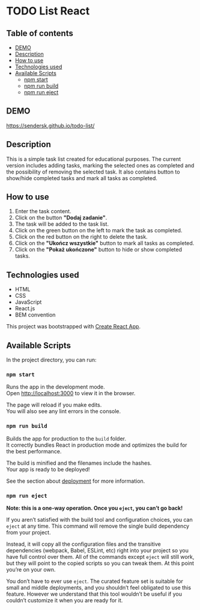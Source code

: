 # TODO List React

## Table of contents

- [DEMO](#demo)
- [Description](#description)
- [How to use](#how-to-use) 
- [Technologies used](#technologies-used)
- [Available Scripts](#available-scripts)
    - [npm start](#npm-start)
    - [npm run build](#npm-run-build)
    - [npm run eject](#npm-run-eject)

## DEMO

https://sendersk.github.io/todo-list/

## Description

This is a simple task list created for educational purposes. The current version includes adding tasks, marking the selected ones as completed and the possibility of removing the selected task. It also contains button to show/hide completed tasks and mark all tasks as completed.

## How to use

1. Enter the task content.
2. Click on the button **"Dodaj zadanie"**.
3. The task will be added to the task list.
4. Click on the green button on the left to mark the task as completed.
5. Click on the red button on the right to delete the task. 
6. Click on the **"Ukończ wszystkie"** button to mark all tasks as completed.
7. Click on the **"Pokaż ukończone"** button to hide or show completed tasks.

## Technologies used 

- HTML
- CSS
- JavaScript
- React.js
- BEM convention

This project was bootstrapped with [Create React App](https://github.com/facebook/create-react-app).

## Available Scripts

In the project directory, you can run:

### `npm start`

Runs the app in the development mode.<br />
Open [http://localhost:3000](http://localhost:3000) to view it in the browser.

The page will reload if you make edits.<br />
You will also see any lint errors in the console.

### `npm run build`

Builds the app for production to the `build` folder.<br />
It correctly bundles React in production mode and optimizes the build for the best performance.

The build is minified and the filenames include the hashes.<br />
Your app is ready to be deployed!

See the section about [deployment](https://facebook.github.io/create-react-app/docs/deployment) for more information.

### `npm run eject`

**Note: this is a one-way operation. Once you `eject`, you can’t go back!**

If you aren’t satisfied with the build tool and configuration choices, you can `eject` at any time. This command will remove the single build dependency from your project.

Instead, it will copy all the configuration files and the transitive dependencies (webpack, Babel, ESLint, etc) right into your project so you have full control over them. All of the commands except `eject` will still work, but they will point to the copied scripts so you can tweak them. At this point you’re on your own.

You don’t have to ever use `eject`. The curated feature set is suitable for small and middle deployments, and you shouldn’t feel obligated to use this feature. However we understand that this tool wouldn’t be useful if you couldn’t customize it when you are ready for it.